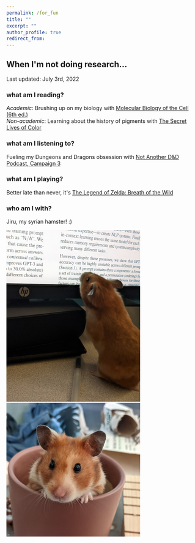 ```yaml
---
permalink: /for_fun
title: ""
excerpt: ""
author_profile: true
redirect_from: 
---
```

## When I'm not doing research...
Last updated: July 3rd, 2022  

### what am I reading?
*Academic*: Brushing up on my biology with [Molecular Biology of the Cell (6th ed.)](https://books.google.com/books/about/Molecular_Biology_of_the_Cell.html?id=jK6UBQAAQBAJ)  
*Non-academic*: Learning about the history of pigments with [The Secret Lives of Color](https://www.goodreads.com/book/show/34122206-the-secret-lives-of-color)  

### what am I listening to?
Fueling my Dungeons and Dragons obsession with [Not Another D&D Podcast, Campaign 3](https://www.naddpod.com/)  

### what am I playing?
Better late than never, it's [The Legend of Zelda: Breath of the Wild](https://www.zelda.com/breath-of-the-wild/)  

### who am I with?
Jiru, my syrian hamster! :)  
  
<img style="border:2px dark gray" src="/files/jiru1.jpg" alt="jiru_picture_1" width="350"/>
<img style="border:2px dark gray" src="/files/jiru2.jpg" alt="jiru_picture_2" width="350"/>
